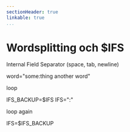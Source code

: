 ```yaml
---
sectionHeader: true
linkable: true
...
```


Wordsplitting och $IFS
=======================

Internal Field Separator (space, tab, newline)

word="some:thing another word"

loop

IFS_BACKUP=$IFS
IFS=":"

loop again

IFS=$IFS_BACKUP
